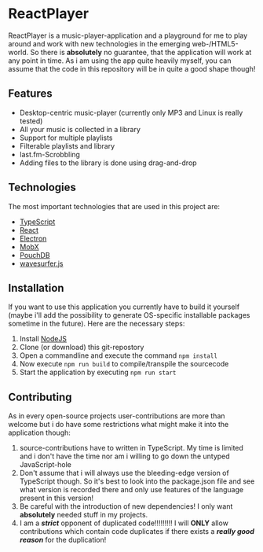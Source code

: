 # ReactPlayer

ReactPlayer is a music-player-application and a playground for me to play around and work with new technologies in the emerging web-/HTML5-world. So there is **absolutely** no guarantee, that the application will work at any point in time. As i am using the app quite heavily myself, you can assume that the code in this repository will be in quite a good shape though!

## Features

 * Desktop-centric music-player (currently only MP3 and Linux is really tested)
 * All your music is collected in a library
 * Support for multiple playlists
 * Filterable playlists and library
 * last.fm-Scrobbling
 * Adding files to the library is done using drag-and-drop

## Technologies

The most important technologies that are used in this project are:

 * [TypeScript](https://www.typescriptlang.org/)
 * [React](https://facebook.github.io/react/)
 * [Electron](http://electron.atom.io/)
 * [MobX](https://mobx.js.org)
 * [PouchDB](https://pouchdb.com)
 * [wavesurfer.js](https://wavesurfer-js.org)

## Installation

 If you want to use this application you currently have to build it yourself (maybe i'll add the possibility to generate OS-specific installable packages sometime in the future). Here are the necessary steps:

 1. Install [NodeJS](https://nodejs.org/en/)
 1. Clone (or download) this git-repostory
 1. Open a commandline and execute the command ```npm install```
 1. Now execute ```npm run build``` to compile/transpile the sourcecode
 1. Start the application by executing ```npm run start```

## Contributing

 As in every open-source projects user-contributions are more than welcome but i do have some restrictions what might make it into the application though:

 1. source-contributions have to written in TypeScript. My time is limited and i don't have the time nor am i willing to go down the untyped JavaScript-hole
 1. Don't assume that i will always use the bleeding-edge version of TypeScript though. So it's best to look into the package.json file and see what version is recorded there and only use features of the language present in this version!
 1. Be careful with the introduction of new dependencies! I only want **absolutely** needed stuff in my projects.
 1. I am a ***strict*** opponent of duplicated code!!!!!!!!! I will **ONLY** allow contributions which contain code duplicates if there exists a ***really good reason*** for the duplication!